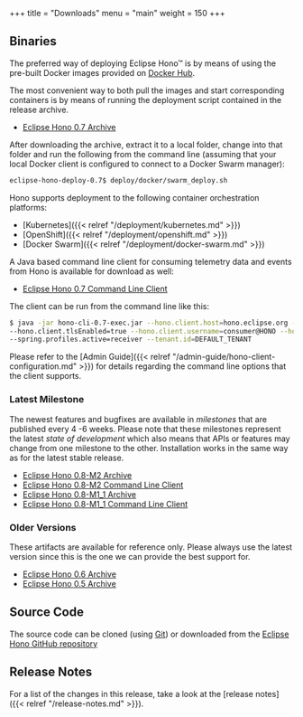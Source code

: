 +++
title = "Downloads"
menu = "main"
weight = 150
+++

## Binaries

The preferred way of deploying Eclipse Hono&trade; is by means of using the pre-built Docker images provided
on [Docker Hub](https://hub.docker.com/u/eclipse/).

The most convenient way to both pull the images and start corresponding containers is by means of running the deployment script contained in the release archive.

* [Eclipse Hono 0.7 Archive](https://www.eclipse.org/downloads/download.php?file=/hono/eclipse-hono-deploy-0.7.tar.gz)

After downloading the archive, extract it to a local folder, change into that folder and run the following from the command line (assuming that your local Docker client is configured to connect to a Docker Swarm manager):

~~~sh
eclipse-hono-deploy-0.7$ deploy/docker/swarm_deploy.sh
~~~

Hono supports deployment to the following container orchestration platforms:

* [Kubernetes]({{< relref "/deployment/kubernetes.md" >}})
* [OpenShift]({{< relref "/deployment/openshift.md" >}})
* [Docker Swarm]({{< relref "/deployment/docker-swarm.md" >}})

A Java based command line client for consuming telemetry data and events from Hono is available for download as well:

* [Eclipse Hono 0.7 Command Line Client](https://www.eclipse.org/downloads/download.php?file=/hono/hono-cli-0.7-exec.jar)

The client can be run from the command line like this:

~~~sh
$ java -jar hono-cli-0.7-exec.jar --hono.client.host=hono.eclipse.org --hono.client.port=15671 \
--hono.client.tlsEnabled=true --hono.client.username=consumer@HONO --hono.client.password=verysecret \
--spring.profiles.active=receiver --tenant.id=DEFAULT_TENANT
~~~

Please refer to the [Admin Guide]({{< relref "/admin-guide/hono-client-configuration.md" >}}) for details regarding the command line options that the client supports.

### Latest Milestone

The newest features and bugfixes are available in *milestones* that are published every 4 -6 weeks. Please note that these milestones represent the latest *state of development* which also means that APIs or features may change from one milestone to the other.
Installation works in the same way as for the latest stable release.

* [Eclipse Hono 0.8-M2 Archive](https://www.eclipse.org/downloads/download.php?file=/hono/eclipse-hono-deploy-0.8-M2.tar.gz)
* [Eclipse Hono 0.8-M2 Command Line Client](https://www.eclipse.org/downloads/download.php?file=/hono/hono-cli-0.8-M2-exec.jar)
* [Eclipse Hono 0.8-M1_1 Archive](https://www.eclipse.org/downloads/download.php?file=/hono/eclipse-hono-deploy-0.8-M1_1.tar.gz)
* [Eclipse Hono 0.8-M1_1 Command Line Client](https://www.eclipse.org/downloads/download.php?file=/hono/hono-cli-0.8-M1_1-exec.jar)

### Older Versions

These artifacts are available for reference only. Please always use the latest version since this is the one we can provide the best support for.

* [Eclipse Hono 0.6 Archive](https://www.eclipse.org/downloads/download.php?file=/hono/eclipse-hono-example-0.6.tar.gz)
* [Eclipse Hono 0.5 Archive](https://www.eclipse.org/downloads/download.php?file=/hono/eclipse-hono-example-0.5.tar.gz)

## Source Code

The source code can be cloned (using [Git](https://git-scm.com/)) or downloaded from the [Eclipse Hono GitHub repository](https://github.com/eclipse/hono)

## Release Notes

For a list of the changes in this release, take a look at the [release notes]({{< relref "/release-notes.md" >}}).
